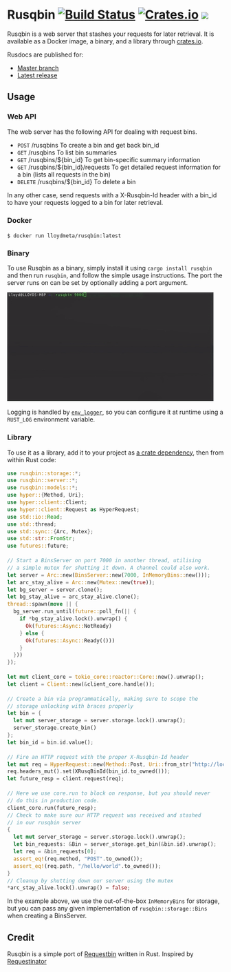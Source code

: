 # Rusqbin [![Build Status](https://travis-ci.org/lloydmeta/rusqbin.svg?branch=master)](https://travis-ci.org/lloydmeta/rusqbin) [![Crates.io](https://img.shields.io/crates/v/rusqbin.svg)](https://crates.io/crates/rusqbin) [![](https://images.microbadger.com/badges/image/lloydmeta/rusqbin.svg)](https://microbadger.com/images/lloydmeta/rusqbin "rusqbin docker image details")

Rusqbin is a web server that stashes your requests for later retrieval. It is available as
a Docker image, a binary, and a library through [crates.io](https://crates.io/crates/rusqbin).

Rusdocs are published for:
* [Master branch](http://beachape.com/rusqbin)
* [Latest release](https://docs.rs/rusqbin)

## Usage

### Web API

The web server has the following API for dealing with request bins.

  - `POST`    /rusqbins                    To create a bin and get back bin_id
  - `GET`     /rusqbins                    To list bin summaries
  - `GET`     /rusqbins/${bin_id}          To get bin-specific summary information
  - `GET`     /rusqbins/${bin_id}/requests To get detailed request information for a bin (lists all requests in the bin)
  - `DELETE`  /rusqbins/${bin_id}          To delete a bin

In any other case, send requests with a X-Rusqbin-Id header with a
bin_id to have your requests logged to a bin for later retrieval.

### Docker

`$ docker run lloydmeta/rusqbin:latest`

### Binary

To use Rusqbin as a binary, simply install it using `cargo install rusqbin` and then run `rusqbin`,
and follow the simple usage instructions. The port the server runs on can be set by optionally adding a port argument.

![Binary usage demo](https://raw.githubusercontent.com/lloydmeta/rusqbin/master/rusqbin-demo.gif)

Logging is handled by [`env_logger`](https://github.com/rust-lang-nursery/log), so you can configure it at runtime using
a `RUST_LOG` environment variable.

### Library

To use it as a library, add it to your project as [a crate dependency](https://crates.io/crates/rusqbin), then from within Rust code:

```rust
use rusqbin::storage::*;
use rusqbin::server::*;
use rusqbin::models::*;
use hyper::{Method, Uri};
use hyper::client::Client;
use hyper::client::Request as HyperRequest;
use std::io::Read;
use std::thread;
use std::sync::{Arc, Mutex};
use std::str::FromStr;
use futures::future;

// Start a BinsServer on port 7000 in another thread, utilising
// a simple mutex for shutting it down. A channel could also work.
let server = Arc::new(BinsServer::new(7000, InMemoryBins::new()));
let arc_stay_alive = Arc::new(Mutex::new(true));
let bg_server = server.clone();
let bg_stay_alive = arc_stay_alive.clone();
thread::spawn(move || {
  bg_server.run_until(future::poll_fn(|| {
    if *bg_stay_alive.lock().unwrap() {
      Ok(futures::Async::NotReady)
    } else {
      Ok(futures::Async::Ready(()))
    }
  }))
});

let mut client_core = tokio_core::reactor::Core::new().unwrap();
let client = Client::new(&client_core.handle());

// Create a bin via programmatically, making sure to scope the
// storage unlocking with braces properly
let bin = {
  let mut server_storage = server.storage.lock().unwrap();
  server_storage.create_bin()
};
let bin_id = bin.id.value();

// Fire an HTTP request with the proper X-Rusqbin-Id header
let mut req = HyperRequest::new(Method::Post, Uri::from_str("http://localhost:7000/hello/world").unwrap());
req.headers_mut().set(XRusqBinId(bin_id.to_owned()));
let future_resp = client.request(req);

// Here we use core.run to block on response, but you should never
// do this in production code.
client_core.run(future_resp);
// Check to make sure our HTTP request was received and stashed
// in our rusqbin server
{
  let mut server_storage = server.storage.lock().unwrap();
  let bin_requests: &Bin = server_storage.get_bin(&bin.id).unwrap();
  let req = &bin_requests[0];
  assert_eq!(req.method, "POST".to_owned());
  assert_eq!(req.path, "/hello/world".to_owned());
}
// Cleanup by shutting down our server using the mutex
*arc_stay_alive.lock().unwrap() = false;
```

In the example above, we use the out-of-the-box `InMemoryBins` for storage, but you can pass any given implementation of
`rusqbin::storage::Bins` when creating a BinsServer.

## Credit

Rusqbin is a simple port of [Requestbin](https://requestb.in/) written in Rust. Inspired by [Requestinator](https://github.com/DonMcNamara/requestinator)
